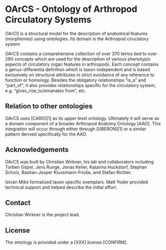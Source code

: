 
OArCS - Ontology of Arthropod Circulatory Systems
=================================================

OArCS is a structural model for the description of anatomical features (morphemes) using ontologies. Its domain is the Arthropod ciruclatory system

OArCS contains a comprehensive collection of over 370 terms tied to over 290 concepts which are used for the description of various phenotypic aspects of circulatory organ features in arthropods. Each concept contains a genus-differentia definition which is taxon-independent and is based exclusively on structural attributes in strict avoidance of any reference to function or homology. Besides the obligatory relationships “is_a” and “part_of”, it also provides relationships specific for the circulatory system, e.g.  “gives_rise_to/emanates from”, etc. 


Relation to other ontologies
----------------------------

OArCS uses [CARO][1] as its upper level ontology. Ultimately it will serve as a domain component of a broader Arthropod Anatomy Ontology [AAO].  This integration will occur through either through [UBERON][1] or a similar pattern derived specifically for the AAO.


Acknowledgements
----------------

OArCS was built by Christian Wirkner, his lab and collaborators including Torben Göpel, Jens Runge, Jonas Keiler, Katarina Huckstorf, Stephan Scholz, Bastian-Jesper Klussmann-Fricke, and Stefan Richter.

István Mikó formalized taxon specific exemplars. 
Matt Yoder provided technical support and helped describe the initial effort.


Contact
-------

Christian Wirkner is the project lead.

License
-------

The ontology is provided under a [XXX] license [CONFIRM].

